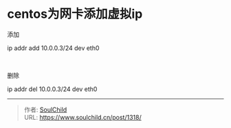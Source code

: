 # centos为网卡添加虚拟ip

<!--more-->
添加

ip addr add 10.0.0.3/24 dev eth0

&nbsp;

删除

ip addr del 10.0.0.3/24 dev eth0


---

> 作者: [SoulChild](https://www.soulchild.cn)  
> URL: https://www.soulchild.cn/post/1318/  

